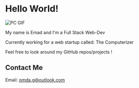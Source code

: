 # Hello World!

![PC GIF](https://gifer.com/en/Ry6p.gif)

My name is Emad and I'm a Full Stack Web-Dev

Currently working for a web startup called: The Computerizer

Feel free to look around my GitHub repos/projects !


## Contact Me

Email: <omda.g@outlook.com>
